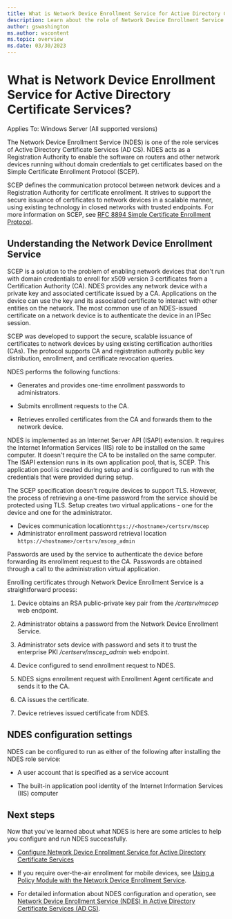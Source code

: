 ```yaml
---
title: What is Network Device Enrollment Service for Active Directory Certificate Services?
description: Learn about the role of Network Device Enrollment Service and how it works with certificates based on Simple Certificate Enrollment Protocol
author: gswashington
ms.author: wscontent
ms.topic: overview
ms.date: 03/30/2023
---
```


# What is Network Device Enrollment Service for Active Directory Certificate Services?

Applies To: Windows Server (All supported versions)

The Network Device Enrollment Service (NDES) is one of the role services of Active Directory
Certificate Services (AD CS). NDES acts as a Registration Authority to enable the software on
routers and other network devices running without domain credentials to get certificates based on
the Simple Certificate Enrollment Protocol (SCEP).

SCEP defines the communication protocol between network devices and a Registration Authority for
certificate enrollment. It strives to support the secure issuance of certificates to network devices
in a scalable manner, using existing technology in closed networks with trusted endpoints. For more
information on SCEP, see
[RFC 8894 Simple Certificate Enrollment Protocol](https://datatracker.ietf.org/doc/html/rfc8894).

## Understanding the Network Device Enrollment Service

SCEP is a solution to the problem of enabling network devices that don't run with domain credentials
to enroll for x509 version 3 certificates from a Certification Authority (CA). NDES provides any
network device with a private key and associated certificate issued by a CA. Applications on the
device can use the key and its associated certificate to interact with other entities on the
network. The most common use of an NDES-issued certificate on a network device is to authenticate
the device in an IPSec session.

SCEP was developed to support the secure, scalable issuance of certificates to network devices by
using existing certification authorities (CAs). The protocol supports CA and registration authority
public key distribution, enrollment, and certificate revocation queries.

NDES performs the following functions:

- Generates and provides one-time enrollment passwords to administrators.

- Submits enrollment requests to the CA.

- Retrieves enrolled certificates from the CA and forwards them to the network device.

NDES is implemented as an Internet Server API (ISAPI) extension. It requires the Internet
Information Services (IIS) role to be installed on the same computer. It doesn't require the CA to
be installed on the same computer. The ISAPI extension runs in its own application pool, that is,
SCEP. This application pool is created during setup and is configured to run with the credentials
that were provided during setup.

The SCEP specification doesn't require devices to support TLS. However, the process of retrieving a
one-time password from the service should be protected using TLS. Setup creates two virtual
applications - one for the device and one for the administrator.

- Devices communication location`https://<hostname>/certsrv/mscep`
- Administrator enrollment password retrieval location `https://<hostname>/certsrv/mscep_admin`

Passwords are used by the service to authenticate the device before forwarding its enrollment
request to the CA. Passwords are obtained through a call to the
administration virtual application.

Enrolling certificates through Network Device Enrollment Service is a straightforward process:

1. Device obtains an RSA public-private key pair from the _/certsrv/mscep_ web endpoint.

2. Administrator obtains a password from the Network Device Enrollment Service.

3. Administrator sets device with password and sets it to trust the enterprise PKI
   _/certserv/mscep\_admin_ web endpoint.

4. Device configured to send enrollment request to NDES.

5. NDES signs enrollment request with Enrollment Agent certificate and sends it to the CA.

6. CA issues the certificate.

7. Device retrieves issued certificate from NDES.

## NDES configuration settings

NDES can be configured to run as either of the following after installing the NDES role service:

- A user account that is specified as a service account

- The built-in application pool identity of the Internet Information Services (IIS) computer

## Next steps

Now that you've learned about what NDES is here are some articles to help you configure and run NDES
successfully.

- [Configure Network Device Enrollment Service for Active Directory Certificate Services](create-domain-user-account-ndes-service-account.md)

- If you require over-the-air enrollment for mobile devices, see
  [Using a Policy Module with the Network Device Enrollment Service](/previous-versions/windows/it-pro/windows-server-2012-r2-and-2012/dn473016(v=ws.11)).

- For detailed information about NDES configuration and operation, see
  [Network Device Enrollment Service (NDES) in Active Directory Certificate Services (AD CS)](/windows-server/identity/ad-cs/network-device-enrollment-service-overview).
